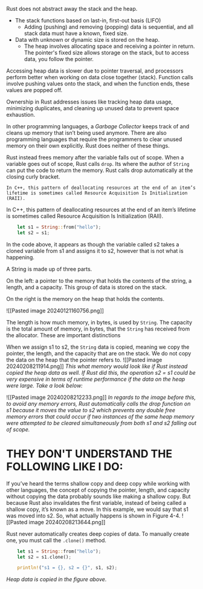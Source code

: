 Rust does not abstract away the stack and the heap.

- The stack functions based on last-in, first-out basis (LIFO)
	- Adding (pushing) and removing (popping) data is sequential, and all stack data must have a known, fixed size.
- Data with unknown or dynamic size is stored on the heap.
	- The heap involves allocating space and receiving a pointer in return. The pointer's fixed size allows storage on the stack, but to access data, you follow the pointer.

Accessing heap data is slower due to pointer traversal, and processors perform better when working on data close together (stack). Function calls involve pushing values onto the stack, and when the function ends, these values are popped off.

Ownership in Rust addresses issues like tracking heap data usage, minimizing duplicates, and cleaning up unused data to prevent space exhaustion.

 In other programming languages, a _Garbage Collector_ keeps track of and cleans up memory that isn’t being used anymore. There are also programming languages that require the programmers to clear unused memory on their own explicitly. Rust does neither of these things.

Rust instead frees memory after the variable falls out of scope. When a variable goes out of scope, Rust calls `drop`. Its where the author of `String` can put the code to return the memory. Rust calls drop automatically at the closing curly bracket.

	In C++, this pattern of deallocating resources at the end of an item’s lifetime is sometimes called Resource Acquisition Is Initialization (RAII).

In C++, this pattern of deallocating resources at the end of an item’s lifetime is sometimes called Resource Acquisition Is Initialization (RAII).

```rust
    let s1 = String::from("hello");
    let s2 = s1;
```

In the code above, it appears as though the variable called s2 takes a cloned variable from s1 and assigns it to s2, however that is not what is happening.

A String is made up of three parts.

On the left: a pointer to the memory that holds the contents of the string, a length, and a capacity. This group of data is stored on the stack. 

On the right is the memory on the heap that holds the contents.

![[Pasted image 20240121160756.png]]

The length is how much memory, in bytes, is used by `String`. The capacity is the total amount of memory, in bytes, that the `String` has received from the allocator. These are important distinctions

When we assign s1 to s2, the `String` data is copied, meaning we copy the pointer, the length, and the capacity that are on the stack. We do not copy the data on the heap that the pointer refers to.
![[Pasted image 20240208211914.png]]
_This what memory would look like if Rust instead copied the heap data as well. If Rust did this, the operation s2 = s1 could be very expensive in terms of runtime performance if the data on the heap were large. Take a look below:_

![[Pasted image 20240208212233.png]]
_In regards to the image before this, to avoid any memory errors, Rust automatically calls the drop function on s1 because it moves the value to s2 which prevents any double free memory errors that could occur if two instances of the same heap memory were attempted to be cleared simultaneously from both s1 and s2 falling out of scope._

# THEY DON'T UNDERSTAND THE FOLLOWING LIKE I DO:

If you’ve heard the terms shallow copy and deep copy while working with other languages, the concept of copying the pointer, length, and capacity without copying the data probably sounds like making a shallow copy. But because Rust also invalidates the first variable, instead of being called a shallow copy, it’s known as a move. In this example, we would say that s1 was moved into s2. So, what actually happens is shown in Figure 4-4.
![[Pasted image 20240208213644.png]]

Rust never automatically creates deep copies of data. To manually create one, you must call the `.clone()` method.

```rust
    let s1 = String::from("hello");
    let s2 = s1.clone();

    println!("s1 = {}, s2 = {}", s1, s2);
```
_Heap data is copied in the figure above._